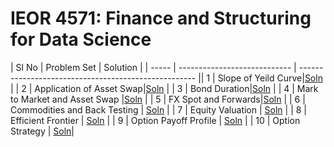 # IEOR 4571: Finance and Structuring for Data Science

| Sl No | Problem Set | Solution |
| ----- | ---------------------------- | ---------------------------------------------------- || 1 | Slope of Yeild Curve|[Soln]() |
| 2 | Application of Asset Swap|[Soln]() |
| 3 | Bond Duration|[Soln]() |
| 4 | Mark to Market and Asset Swap |[Soln]() |
| 5 | FX Spot and Forwards|[Soln]() |
| 6 | Commodities and Back Testing | [Soln](./solutions/hw6_Commodities.ipynb) |
| 7 | Equity Valuation | [Soln](./solutions/hw7_Equity_Valuation.ipynb) |
| 8 | Efficient Frontier | [Soln](./solutions/hw8_Efficient_Frontier.ipynb) |
| 9 | Option Payoff Profile | [Soln](./solutions/hw9_Option_Payoff_Profiles.ipynb) |
| 10 | Option Strategy | [Soln]()|
